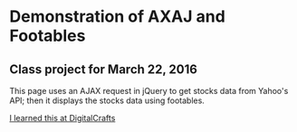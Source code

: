 # Demonstration of AXAJ and Footables

## Class project for March 22, 2016

This page uses an AJAX request in jQuery to get stocks data from Yahoo's API; then it displays the stocks data using footables.

[I learned this at DigitalCrafts](https://www.digitalcrafts.com)
